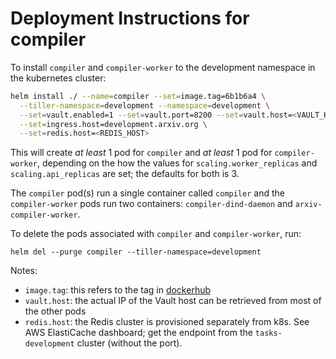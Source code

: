 # Deployment Instructions for compiler

To install `compiler` and `compiler-worker` to the development namespace in the
kubernetes cluster:


```bash
helm install ./ --name=compiler --set=image.tag=6b1b6a4 \
  --tiller-namespace=development --namespace=development \
  --set=vault.enabled=1 --set=vault.port=8200 --set=vault.host=<VAULT_HOST> \
  --set=ingress.host=development.arxiv.org \
  --set=redis.host=<REDIS_HOST>
```

This will create *at least* 1 pod for `compiler` and *at least* 1 pod for `compiler-worker`, depending on the how the values for `scaling.worker_replicas` and `scaling.api_replicas` are set; the defaults for both is 3.

The `compiler` pod(s) run a single container called `compiler` and the `compiler-worker` pods run two containers: `compiler-dind-daemon` and `arxiv-compiler-worker`.


To delete the pods associated with `compiler` and `compiler-worker`, run:
```
helm del --purge compiler --tiller-namespace=development
```

Notes:
- `image.tag`: this refers to the tag in [dockerhub](https://hub.docker.com/repository/docker/arxiv/compiler)
- `vault.host`: the actual IP of the Vault host can be retrieved from most of the other pods
- `redis.host`: the Redis cluster is provisioned separately from k8s. See AWS ElastiCache dashboard; get the endpoint from the `tasks-development` cluster (without the port).

